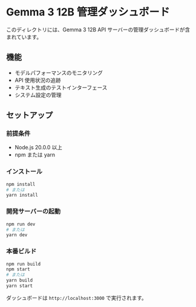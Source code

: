 # Gemma 3 12B 管理ダッシュボード

このディレクトリには、Gemma 3 12B API サーバーの管理ダッシュボードが含まれています。

## 機能

- モデルパフォーマンスのモニタリング
- API 使用状況の追跡
- テキスト生成のテストインターフェース
- システム設定の管理

## セットアップ

### 前提条件

- Node.js 20.0.0 以上
- npm または yarn

### インストール

```bash
npm install
# または
yarn install
```

### 開発サーバーの起動

```bash
npm run dev
# または
yarn dev
```

### 本番ビルド

```bash
npm run build
npm start
# または
yarn build
yarn start
```

ダッシュボードは `http://localhost:3000` で実行されます。